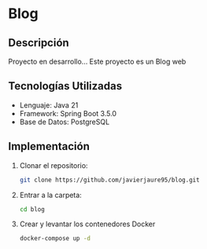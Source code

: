 # Blog

## Descripción
Proyecto en desarrollo...
Este proyecto es un Blog web

## Tecnologías Utilizadas
- Lenguaje: Java 21
- Framework: Spring Boot 3.5.0
- Base de Datos: PostgreSQL

## Implementación

1. Clonar el repositorio:  
   ```bash
   git clone https://github.com/javierjaure95/blog.git
   ```
2. Entrar a la carpeta:
   ```bash
   cd blog
   ```
3. Crear y levantar los contenedores Docker
   ```bash
   docker-compose up -d
   ```